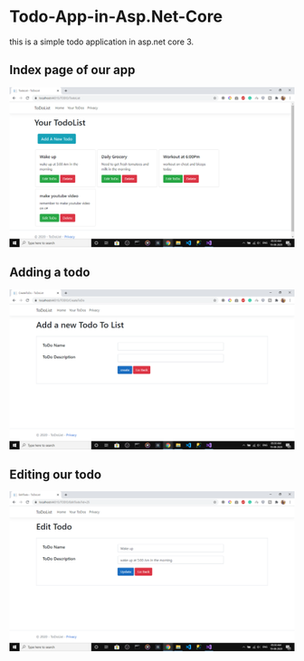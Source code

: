 # Todo-App-in-Asp.Net-Core

this is a simple todo application in asp.net core 3.



## Index page of our app
![Image of Index](https://github.com/furqaansiddiqui786/Todo-App-in-Asp.Net-Core/blob/master/home.png)


## Adding a todo
![Image of Adding-a-Todo](https://github.com/furqaansiddiqui786/Todo-App-in-Asp.Net-Core/blob/master/Add.png)


## Editing our todo
![Image of Editing-a-todo](https://github.com/furqaansiddiqui786/Todo-App-in-Asp.Net-Core/blob/master/Edit.png)

